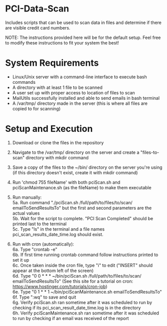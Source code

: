 # PCI-Data-Scan
Includes scripts that can be used to scan data in files and determine if there are visible credit card numbers.

NOTE: The instructions provided here will be for the default setup. Feel free to modify these instructions to fit your system the best!

# System Requirements
- Linux/Unix server with a command-line interface to execute bash commands
- A directory with at least 1 file to be scanned
- A user set up with proper access to location of files to scan
- MailUtils successfully installed and able to send emails in bash terminal
- A /var/tmp/ directory made in the server (this is where all files are copied to for scanning)

# Setup and Execution
1. Download or clone the files in the repository
2. Navigate to the /var/tmp/ directory on the server and create a "files-to-scan" directory with mkdir command
3. Save a copy of the files to the ~/bin/ directory on the server you're using (if this directory doesn't exist, create it with mkdir command)
4. Run 'chmod 755 fileName' with both pciScan.sh and pciScanMaintenance.sh (as the fileName) to make them executable
5. Run manually: 
    <br/>5a. Run command "./pciScan.sh /full/path/to/files/to/scan/ emailToSendResultsTo" but the first and second parameters are the actual values
    <br/>5b. Wait for the script to complete. "PCI Scan Completed" should be printed last to the terminal
    <br/>5c. Type "ls" in the terminal and a file names pci_scan_results_date_time.log should exist.

6. Run with cron (automatically):
    <br/>6a. Type "crontab -e"
    <br/>6b. If first time running crontab command follow instructions printed to set it up
    <br/>6c. Once taken inside the cron file, type "i" to edit ("INSERT" should appear at the bottom left of the screen)
    <br/>6d. Type "0 0 * * * ~/bin/pciScan.sh /full/path/to/files/to/scan/ emailToSendResultsTo" (See this site for a tutorial on cron: https://www.hostinger.com/tutorials/cron-job)
    <br/>6e. Type "0 1 * * 1 ~/bin/pciScanMaintenance.sh emailToSendResultsTo"
    <br/>6f. Type ":wq" to save and quit
    <br/>6g. Verify pciScan.sh ran sometime after it was scheduled to run by checking if its pci_scan_result_date_time.log is in the directory 
    <br/>6h. Verify pciScanMaintenance.sh ran sometime after it was scheduled to run by checking if an email was received of the report
